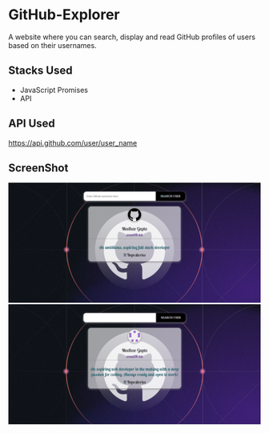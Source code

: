 # GitHub-Explorer
A website where you can search, display and read GitHub profiles of users based on their usernames.

## Stacks Used
* JavaScript Promises
* API  

## API Used
https://api.github.com/user/user_name

## ScreenShot
<img src="https://github.com/mad18-lab/GitHub-Explorer/blob/main/home-page.png" />
<img src="https://github.com/mad18-lab/GitHub-Explorer/blob/main/search-results.png" />
